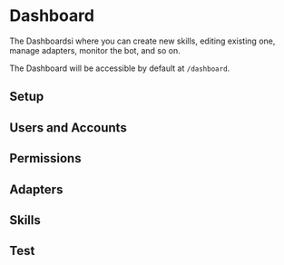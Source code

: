 # Dashboard

The Dashboardsi where you can create new skills, editing existing one, manage adapters, monitor the bot, and so on.

The Dashboard will be accessible by default at `/dashboard`.

## Setup

## Users and Accounts

## Permissions

## Adapters

## Skills

## Test
